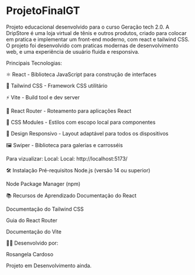 # ProjetoFinalGT

Projeto educacional desenvolvido para o curso Geração tech 2.0. A DripStore é uma loja virtual de tênis e outros produtos, criado para colocar em pratica e implementar um front-end moderno, com react e tailwind CSS. O projeto foi desenvolvido com praticas modernas de desenvolvimento web, e uma experiência de usuário fluida e responsiva.

Principais Tecnologias:

⚛️ React - Biblioteca JavaScript para construção de interfaces

🎨 Tailwind CSS - Framework CSS utilitário

⚡ Vite - Build tool e dev server

🧭 React Router - Roteamento para aplicações React

💅 CSS Modules - Estilos com escopo local para componentes

📱 Design Responsivo - Layout adaptável para todos os dispositivos

🖼️ Swiper - Biblioteca para galerias e carrosséis

Para vizualizar: Local:  Local:   http://localhost:5173/

🛠️ Instalação Pré-requisitos Node.js (versão 14 ou superior)

Node Package Manager (npm)

📚 Recursos de Aprendizado Documentação do React

Documentação do Tailwind CSS

Guia do React Router

Documentação do Vite

👨‍💻 Desenvolvido por:

Rosangela Cardoso


Projeto em Desenvolvimento ainda.
